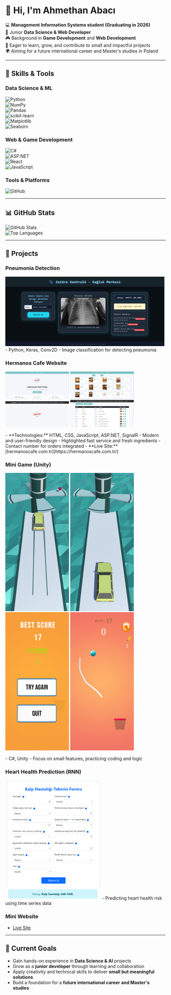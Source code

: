 # 👋 Hi, I'm Ahmethan Abacı

💻 **Management Information Systems student (Graduating in 2026)**  
🌱 Junior **Data Science & Web Developer**  
🎮 Background in **Game Development** and **Web Development**  
🚀 Eager to learn, grow, and contribute to small and impactful projects  
🌍 Aiming for a future international career and Master's studies in Poland  

---

## 🔧 Skills & Tools

### Data Science & ML
![Python](https://img.shields.io/badge/Python-3776AB?style=for-the-badge&logo=python&logoColor=white)  
![NumPy](https://img.shields.io/badge/NumPy-013243?style=for-the-badge&logo=numpy&logoColor=white)  
![Pandas](https://img.shields.io/badge/Pandas-150458?style=for-the-badge&logo=pandas&logoColor=white)  
![scikit-learn](https://img.shields.io/badge/scikit--learn-F7931E?style=for-the-badge&logo=scikit-learn&logoColor=white)  
![Matplotlib](https://img.shields.io/badge/Matplotlib-11557c?style=for-the-badge&logo=plotly&logoColor=white)  
![Seaborn](https://img.shields.io/badge/Seaborn-3182bd?style=for-the-badge&logo=python&logoColor=white)

### Web & Game Development
![C#](https://img.shields.io/badge/C%23-239120?style=for-the-badge&logo=c-sharp&logoColor=white)  
![ASP.NET](https://img.shields.io/badge/ASP.NET-512BD4?style=for-the-badge&logo=.net&logoColor=white)  
![React](https://img.shields.io/badge/React-20232A?style=for-the-badge&logo=react&logoColor=61DAFB)  
![JavaScript](https://img.shields.io/badge/JavaScript-F7DF1E?style=for-the-badge&logo=javascript&logoColor=black)

### Tools & Platforms
![GitHub](https://img.shields.io/badge/GitHub-181717?style=for-the-badge&logo=github&logoColor=white)

---

## 📊 GitHub Stats
![GitHub Stats](https://github-readme-stats.vercel.app/api?username=AhmethanAbaci&show_icons=true&theme=tokyonight)  
![Top Languages](https://github-readme-stats.vercel.app/api/top-langs/?username=AhmethanAbaci&layout=compact&theme=tokyonight)

---

## 💼 Projects

### Pneumonia Detection
<img src="images/Pneumonia_detection.png" width="500px" alt="Pneumonia Detection"/>
- Python, Keras, Conv2D  
- Image classification for detecting pneumonia  

### Hermanos Cafe Website
<p float="left">
  <img src="images/cafe.png" width="200px" alt="Hermanos Cafe"/>
  <img src="images/cafe2.png" width="200px" alt="Hermanos Cafe"/>
  <img src="images/cafe3.png" width="200px" alt="Hermanos Cafe"/>
  <img src="images/cafe4.png" width="200px" alt="Hermanos Cafe"/>
</p>
- **Technologies:** HTML, CSS, JavaScript, ASP.NET, SignalR  
- Modern and user-friendly design  
- Highlighted fast service and fresh ingredients  
- Contact number for orders integrated  
- **Live Site:** [hermanoscafe.com.tr](https://hermanoscafe.com.tr/)

### Mini Game (Unity)
<p float="left">
  <img src="images/CarParking.jpg" width="200px" alt="Mini Game 1"/>
  <img src="images/CarParking2.jpg" width="200px" alt="Mini Game 2"/>
  <img src="images/draw_basketball.jpg" width="200px" alt="Mini Game 3"/>
  <img src="images/draw_basketball2.jpg" width="200px" alt="Mini Game 4"/>
</p>
- C#, Unity  
- Focus on small features, practicing coding and logic  

### Heart Health Prediction (RNN)
<img src="images/heart_health.png" width="300px" alt="Heart Health RNN"/>
<img src="images/hearthealth2.png" width="300px" alt="Heart Health RNN"/>
- Predicting heart health risk using time series data  

### Mini Website
- [Live Site](https://ahmethanabaci.netlify.app/)

---

## 🎯 Current Goals
- Gain hands-on experience in **Data Science & AI** projects  
- Grow as a **junior developer** through learning and collaboration  
- Apply creativity and technical skills to deliver **small but meaningful solutions**  
- Build a foundation for a **future international career and Master's studies**
